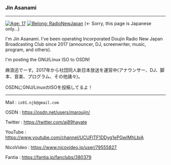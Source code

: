 ### Jin Asanami
-----

[![Age: 17](https://img.shields.io/badge/Age-17-blue?style=for-the-badge)](https://en.wikipedia.org/wiki/February_1)
[![Belong: RadioNewJapan](https://img.shields.io/badge/Belongs-RadioNewJapan-green?style=for-the-badge)](https://w.atwiki.jp/fmuchikawa777) (<- Sorry, this page is Japanese only...)

I'm Jin Asanami. I've been operating Incorporated Doujin Radio New Japan Broadcasting Club since 2017 (announcer, DJ, screenwriter, music, program, and others).

I'm posting the GNU/Linux ISO to OSDN!

麻浪迅でーす。2017年から社団同人新日本放送を運営中(アナウンサー、DJ、脚本、音楽、プログラム、その他諸々)。

OSDNにGNU/LinuxのISOを投稿してるよ！

-----

Mail : `is01.njb@gmail.com`

OSDN : https://osdn.net/users/maroujin/

Twitter : https://twitter.com/ai89hayate

YouTube : https://www.youtube.com/channel/UCUFlTF1DDyg1ePGwIMhLbiA

NicoVideo : https://www.nicovideo.jp/user/79555827

Fantia : https://fantia.jp/fanclubs/380379
